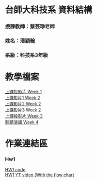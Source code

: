 # 台師大科技系 資料結構
### 授課教師：蔡芸琤老師
### 姓名：潘穎翰   
### 系級：科技系3年級  

# 教學檔案
[上課投影片 Week 1](https://docs.google.com/presentation/d/1y1ZQRs9tTKSVSmMAu1hEc6Gj_uPltpSzYILHLE6vu5I/edit#slide=id.g2ba272f3bd1_1_335)<br> 
[上課影片1 Week 2](https://youtu.be/aC-TLg_ZmgM)<br>
[上課影片2 Week 2](https://youtu.be/yLoiwbIRKAM)<br>
[上課影片3 Week 2](https://youtu.be/926M51lZ6iQ)<br>
[上課投影片 Week 3](https://docs.google.com/presentation/d/1M50bAuJGmyA6MPLjgHpvcGZ2H0LJn6SIvF6gyjpqanY/edit#slide=id.p)<br>
[聆聽演講 Week 4](https://pr.ntnu.edu.tw/ntnunews/index.php?mode=data&id=23274)<br>
# 作業連結區  
### Hw1
[HW1 code](https://github.com/PanYingHan/Data-structure/tree/main/HW1)<br>
[HW1 YT video (With the flow chart](https://youtu.be/zQexII8bxBo)
